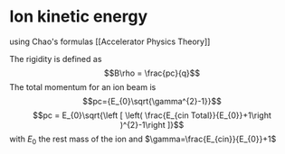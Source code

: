# Ion kinetic energy

using Chao's formulas [[Accelerator Physics Theory]]

The rigidity is defined as
$$B\rho = \frac{pc}{q}$$
The total momentum for an ion beam is
$$pc={E_{0}\sqrt{\gamma^{2}-1}}$$
$$pc = E_{0}\sqrt{\left [ \left( \frac{E_{cin Total}}{E_{0}}+1\right )^{2}-1\right ]}$$
with $E_{0}$ the rest mass of the ion and $\gamma=\frac{E_{cin}}{E_{0}}+1$
